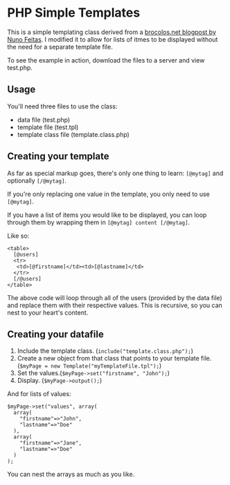 PHP Simple Templates
====================

This is a simple templating class derived from a [brocolos.net blogpost by Nuno Feitas](http://www.broculos.net/en/article/how-make-simple-html-template-engine-php). I modified it to allow for lists of itmes to be displayed without the need for a separate template file.

To see the example in action, download the files to a server and view test.php.

Usage
-----

You'll need three files to use the class:

* data file (test.php)
* template file (test.tpl)
* template class file (template.class.php)

Creating your template
----------------------

As far as special markup goes, there's only one thing to learn: `[@mytag]` and optionally `[/@mytag]`.

If you're only replacing one value in the template, you only need to use `[@mytag]`.

If you have a list of items you would like to be displayed, you can loop through them by wrapping them in `[@mytag] content [/@mytag]`.

Like so:

    <table>
      [@users]
      <tr>
       <td>[@firstname]</td><td>[@lastname]</td> 
      </tr>
      [/@users]
    </table>

The above code will loop through all of the users (provided by the data file) and replace them with their respective values. This is recursive, so you can nest to your heart's content.

Creating your datafile
----------------------

1. Include the template class. (`include("template.class.php");`)
2. Create a new object from that class that points to your template file. (`$myPage = new Template("myTemplateFile.tpl");`)
3. Set the values.(`$myPage->set("firstname", "John");`)
4. Display. (`$myPage->output();`)

And for lists of values:

    $myPage->set("values", array(
      array(
        "firstname"=>"John",
        "lastname"=>"Doe"
      ),
      array(
        "firstname"=>"Jane",
        "lastname"=>"Doe"
      )
    );

You can nest the arrays as much as you like.
